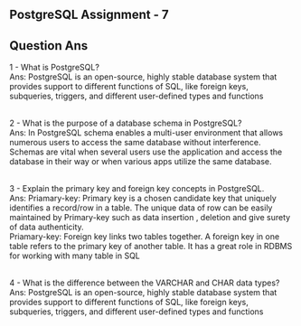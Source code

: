 ## PostgreSQL Assignment - 7

## Question Ans

1 - What is PostgreSQL? </br>
Ans: PostgreSQL is an open-source, highly stable database system that provides support to different functions of SQL, like foreign keys, subqueries, triggers, and different user-defined types and functions </br></br>

2 - What is the purpose of a database schema in PostgreSQL? </br>
Ans: In PostgreSQL schema enables a multi-user environment that allows numerous users to access the same database without interference. Schemas are vital when several users use the application and access the database in their way or when various apps utilize the same database. </br></br>

3 - Explain the primary key and foreign key concepts in PostgreSQL. </br>
Ans: 
Priamary-key: Primary key is a chosen candidate key that uniquely identifies a record/row in a table. The unique data of row can be easily maintained by Primary-key such as data insertion , deletion and give surety of data authenticity.</br>
Priamary-key: Foreign key links two tables together. A foreign key in one table refers to the primary key of another table. It has a great role in RDBMS for working with many table in SQL</br></br>

4 - What is the difference between the VARCHAR and CHAR data types? </br>
Ans: PostgreSQL is an open-source, highly stable database system that provides support to different functions of SQL, like foreign keys, subqueries, triggers, and different user-defined types and functions </br></br>